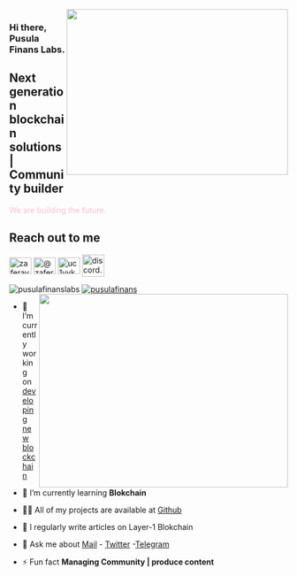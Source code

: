 <img src="https://www.henkel.com/resource/blob/895172/fc0a5576103dfbf3271bffde83fd95c3/data/2018-12-11-blockchain-animiert-teaser-16-9.gif" align="right" width="400" height="300">

### Hi there, Pusula Finans Labs. 

## Next generation blockchain solutions | Community builder

<font color="pink">We are building the future. </font>

## Reach out to me

<a href="https://twitter.com/pusulafinans" target="blank"><img align="center" src="https://raw.githubusercontent.com/rahuldkjain/github-profile-readme-generator/master/src/images/icons/Social/twitter.svg" alt="zaferayan" height="30" width="40" /></a>
<a href="https://pusulafinans.medium.com/" target="blank"><img align="center" src="https://raw.githubusercontent.com/rahuldkjain/github-profile-readme-generator/master/src/images/icons/Social/medium.svg" alt="@zaferayan" height="30" width="40" /></a>
<a href="https://www.youtube.com/c/PusulaFinans" target="blank"><img align="center" src="https://raw.githubusercontent.com/rahuldkjain/github-profile-readme-generator/master/src/images/icons/Social/youtube.svg" alt="uc1vykhlufpaoghrwhjikrqg" height="30" width="40" /></a>
<a href="https://discord.gg/QJ9r58jP" target="blank"><img align="center" src="https://raw.githubusercontent.com/rahuldkjain/github-profile-readme-generator/master/src/images/icons/Social/discord.svg" alt="discord.gg/ruescommunity" height="40" width="40" /></a>
<br />

<p align="left"> <img src="https://komarev.com/ghpvc/?username=pusulafinanslabs&label=Profile%20views&color=0e75b6&style=flat" alt="pusulafinanslabs" /> <a href="https://twitter.com/pusulafinans" target="blank"><img src="https://img.shields.io/twitter/follow/pusulafinans?logo=twitter&style=for-the-badge" alt="pusulafinans" /></a> 

<img src="https://github-readme-stats.vercel.app/api?username=pusulafinanslabs&show_icons=true&theme=highcontrast" align="right" width="450" height="350" >

- 🔭 I’m currently working on [developing new blockchain](pusulafinanslabs@protonmail.com)

- 🌱 I’m currently learning **Blokchain**

- 👨‍💻 All of my projects are available at [Github](https://github.com/pusulafinanslabs?tab=repositories)

- 📝 I regularly write articles on Layer-1 Blokchain

- 💬 Ask me about [Mail](pusulafinanslabs@protonmail.com) - [Twitter](https://twitter.com/pusulafinans) -[Telegram](https://t.me/pusulafinans)

- ⚡ Fun fact **Managing Community | produce content**
